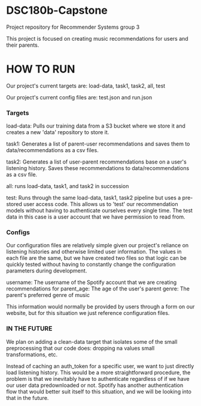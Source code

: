 # DSC180b-Capstone
Project repository for Recommender Systems group 3

This project is focused on creating music recommendations for users and their parents.

# HOW TO RUN

Our project's current targets are: load-data, task1, task2, all, test

Our project's current config files are: test.json and run.json

### Targets

load-data: Pulls our training data from a S3 bucket where we store it and creates a new 'data'
repository to store it.

task1: Generates a list of parent-user recommendations and saves them to data/recommendations as
a csv files.

task2: Generates a list of user-parent recommendations base on a user's listening history. Saves
these recommendations to data/recommendations as a csv file.

all: runs load-data, task1, and task2 in succession

test: Runs through the same load-data, task1, task2 pipeline but uses a pre-stored user access code.
This allows us to 'test' our recommendation models without having to authenticate ourselves every
single time. The test data in this case is a user account that we have permission to read from.

### Configs

Our configuration files are relatively simple given our project's reliance on listening histories and
otherwise limited user information. The values in each file are the same, but we have created two files
so that logic can be quickly tested without having to constantly change the configuration parameters during
development.

username: The username of the Spotify account that we are creating recommendations for
parent_age: The age of the user's parent
genre: The parent's preferred genre of music

This information would normally be provided by users through a form on our website, but for this situation
we just reference configuration files.


### IN THE FUTURE

We plan on adding a clean-data target that isolates some of the small preprocessing that our code does: dropping na values
small transformations, etc.

Instead of caching an auth_token for a specific user, we want to just directly load listening history. This would be a more
straightforward procedure, the problem is that we inevitably have to authenticate regardless of if we have our user data predownloaded or not. Spotify has another authentication flow that would better suit itself to this situation, and we will be looking into that in the future.

